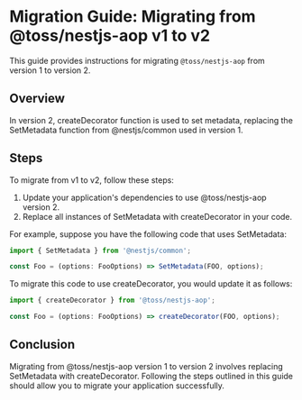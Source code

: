 # Migration Guide: Migrating from @toss/nestjs-aop v1 to v2
This guide provides instructions for migrating `@toss/nestjs-aop` from version 1 to version 2.

## Overview
In version 2, createDecorator function is used to set metadata, replacing the SetMetadata function from @nestjs/common used in version 1.

## Steps
To migrate from v1 to v2, follow these steps:

1. Update your application's dependencies to use @toss/nestjs-aop version 2.
2. Replace all instances of SetMetadata with createDecorator in your code.

For example, suppose you have the following code that uses SetMetadata:

```typescript
import { SetMetadata } from '@nestjs/common';

const Foo = (options: FooOptions) => SetMetadata(FOO, options);

```

To migrate this code to use createDecorator, you would update it as follows:

```typescript
import { createDecorator } from '@toss/nestjs-aop';

const Foo = (options: FooOptions) => createDecorator(FOO, options);
```

## Conclusion
Migrating from @toss/nestjs-aop version 1 to version 2 involves replacing SetMetadata with createDecorator. Following the steps outlined in this guide should allow you to migrate your application successfully.


